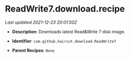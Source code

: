 # ReadWrite7.download.recipe

_Last updated 2021-12-23 20:01:50Z_

- **Description**: Downloads latest Read&Write 7 disk image.

- **Identifier**: `com.github.haircut.download.ReadWrite7`

- **Parent Recipes**: `None`
